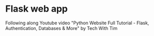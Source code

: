 # Flask web app 

Following along Youtube video "Python Website Full Tutorial - Flask, Authentication, Databases & More" by Tech With Tim


